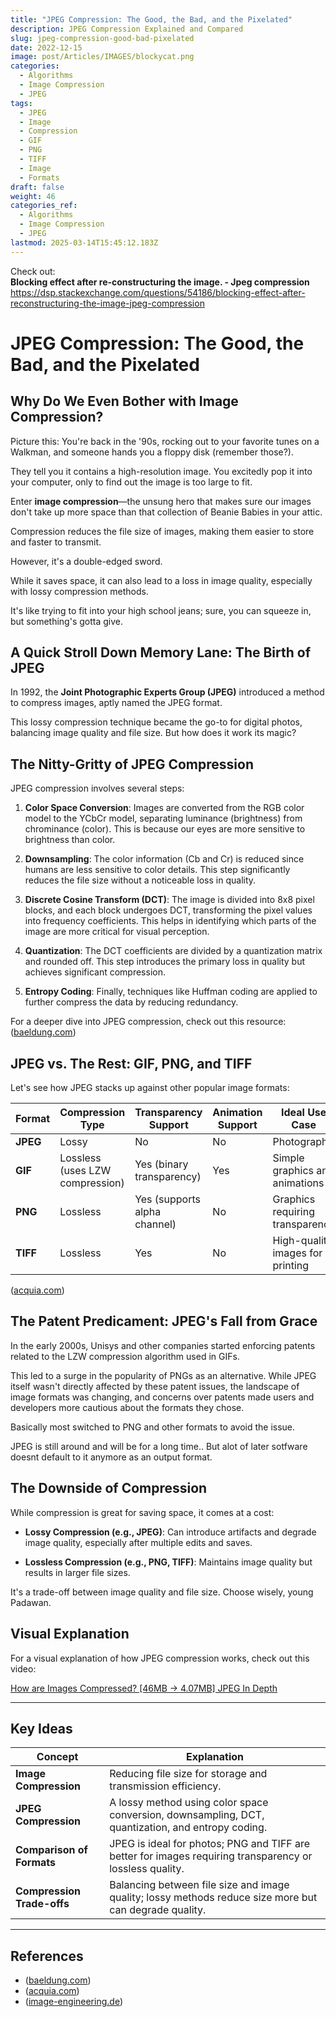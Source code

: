 ```yaml
---
title: "JPEG Compression: The Good, the Bad, and the Pixelated"
description: JPEG Compression Explained and Compared
slug: jpeg-compression-good-bad-pixelated
date: 2022-12-15
image: post/Articles/IMAGES/blockycat.png
categories:
  - Algorithms
  - Image Compression
  - JPEG
tags:
  - JPEG
  - Image
  - Compression
  - GIF
  - PNG
  - TIFF
  - Image
  - Formats
draft: false
weight: 46
categories_ref:
  - Algorithms
  - Image Compression
  - JPEG
lastmod: 2025-03-14T15:45:12.183Z
---
```

Check out:\
**Blocking effect after re-constructuring the image.  - Jpeg compression**\
https://dsp.stackexchange.com/questions/54186/blocking-effect-after-reconstructuring-the-image-jpeg-compression

# JPEG Compression: The Good, the Bad, and the Pixelated

## Why Do We Even Bother with Image Compression?

Picture this: You're back in the '90s, rocking out to your favorite tunes on a Walkman, and someone hands you a floppy disk (remember those?).

They tell you it contains a high-resolution image. You excitedly pop it into your computer, only to find out the image is too large to fit.

Enter **image compression**—the unsung hero that makes sure our images don't take up more space than that collection of Beanie Babies in your attic.

Compression reduces the file size of images, making them easier to store and faster to transmit.

However, it's a double-edged sword.

While it saves space, it can also lead to a loss in image quality, especially with lossy compression methods.

It's like trying to fit into your high school jeans; sure, you can squeeze in, but something's gotta give.

## A Quick Stroll Down Memory Lane: The Birth of JPEG

In 1992, the **Joint Photographic Experts Group (JPEG)** introduced a method to compress images, aptly named the JPEG format.

This lossy compression technique became the go-to for digital photos, balancing image quality and file size. But how does it work its magic?

## The Nitty-Gritty of JPEG Compression

JPEG compression involves several steps:

1. **Color Space Conversion**: Images are converted from the RGB color model to the YCbCr model, separating luminance (brightness) from chrominance (color). This is because our eyes are more sensitive to brightness than color.

2. **Downsampling**: The color information (Cb and Cr) is reduced since humans are less sensitive to color details. This step significantly reduces the file size without a noticeable loss in quality.

3. **Discrete Cosine Transform (DCT)**: The image is divided into 8x8 pixel blocks, and each block undergoes DCT, transforming the pixel values into frequency coefficients. This helps in identifying which parts of the image are more critical for visual perception.

4. **Quantization**: The DCT coefficients are divided by a quantization matrix and rounded off. This step introduces the primary loss in quality but achieves significant compression.

5. **Entropy Coding**: Finally, techniques like Huffman coding are applied to further compress the data by reducing redundancy.

For a deeper dive into JPEG compression, check out this resource: ([baeldung.com](https://www.baeldung.com/cs/jpeg-compression))

## JPEG vs. The Rest: GIF, PNG, and TIFF

Let's see how JPEG stacks up against other popular image formats:

| Format   | Compression Type                | Transparency Support         | Animation Support | Ideal Use Case                   |
| -------- | ------------------------------- | ---------------------------- | ----------------- | -------------------------------- |
| **JPEG** | Lossy                           | No                           | No                | Photographs                      |
| **GIF**  | Lossless (uses LZW compression) | Yes (binary transparency)    | Yes               | Simple graphics and animations   |
| **PNG**  | Lossless                        | Yes (supports alpha channel) | No                | Graphics requiring transparency  |
| **TIFF** | Lossless                        | Yes                          | No                | High-quality images for printing |

([acquia.com](https://www.acquia.com/blog/whats-the-difference-between-png-jpeg-gif-and-tiff))

## The Patent Predicament: JPEG's Fall from Grace

In the early 2000s, Unisys and other companies started enforcing patents related to the LZW compression algorithm used in GIFs.

This led to a surge in the popularity of PNGs as an alternative. While JPEG itself wasn't directly affected by these patent issues, the landscape of image formats was changing, and concerns over patents made users and developers more cautious about the formats they chose.

Basically most switched to PNG and other formats to avoid the issue.

JPEG is still around and will be for a long time.. But alot of later sotfware doesnt default to it anymore as an output format.

## The Downside of Compression

While compression is great for saving space, it comes at a cost:

* **Lossy Compression (e.g., JPEG)**: Can introduce artifacts and degrade image quality, especially after multiple edits and saves.

* **Lossless Compression (e.g., PNG, TIFF)**: Maintains image quality but results in larger file sizes.

It's a trade-off between image quality and file size. Choose wisely, young Padawan.

<!-- 
## Wrapping Up

Image compression is a balancing act. JPEG offers a middle ground with manageable file sizes and acceptable quality loss, making it suitable for everyday use. However, for tasks requiring high fidelity or transparency, formats like PNG or TIFF might be more appropriate.
-->

## Visual Explanation

For a visual explanation of how JPEG compression works, check out this video:

[How are Images Compressed? \[46MB → 4.07MB\] JPEG In Depth](https://www.youtube.com/watch?v=Kv1Hiv3ox8I)

***

## Key Ideas

| Concept                    | Explanation                                                                                              |
| -------------------------- | -------------------------------------------------------------------------------------------------------- |
| **Image Compression**      | Reducing file size for storage and transmission efficiency.                                              |
| **JPEG Compression**       | A lossy method using color space conversion, downsampling, DCT, quantization, and entropy coding.        |
| **Comparison of Formats**  | JPEG is ideal for photos; PNG and TIFF are better for images requiring transparency or lossless quality. |
| **Compression Trade-offs** | Balancing between file size and image quality; lossy methods reduce size more but can degrade quality.   |

***

## References

* ([baeldung.com](https://www.baeldung.com/cs/jpeg-compression))
* ([acquia.com](https://www.acquia.com/blog/whats-the-difference-between-png-jpeg-gif-and-tiff))
* ([image-engineering.de](https://www.image-engineering.de/library/technotes/745-how-does-the-jpeg-compression-work))
